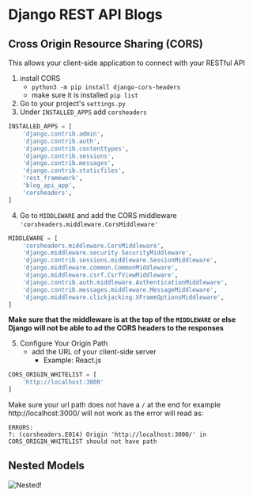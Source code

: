 # Django REST API Blogs

## Cross Origin Resource Sharing (CORS)

This allows your client-side application to connect with your RESTful API

1. install CORS
   - `python3 -m pip install django-cors-headers`
   - make sure it is installed `pip list`
2. Go to your project's `settings.py`
3. Under `INSTALLED_APPS` add `corsheaders`

```python
INSTALLED_APPS = [
    'django.contrib.admin',
    'django.contrib.auth',
    'django.contrib.contenttypes',
    'django.contrib.sessions',
    'django.contrib.messages',
    'django.contrib.staticfiles',
    'rest_framework',
    'blog_api_app',
    'corsheaders',
]
```

4. Go to `MIDDLEWARE` and add the CORS middleware `'corsheaders.middleware.CorsMiddleware'`

```python
MIDDLEWARE = [
    'corsheaders.middleware.CorsMiddleware',
    'django.middleware.security.SecurityMiddleware',
    'django.contrib.sessions.middleware.SessionMiddleware',
    'django.middleware.common.CommonMiddleware',
    'django.middleware.csrf.CsrfViewMiddleware',
    'django.contrib.auth.middleware.AuthenticationMiddleware',
    'django.contrib.messages.middleware.MessageMiddleware',
    'django.middleware.clickjacking.XFrameOptionsMiddleware',
]

```

<b>Make sure that the middleware is at the top of the `MIDDLEWARE` or else Django will not be able to ad the CORS headers to the responses </b>

5. Configure Your Origin Path
   - add the URL of your client-side server
     - Example: React.js

```python
CORS_ORIGIN_WHITELIST = [
    'http://localhost:3000'
]
```

Make sure your url path does not have a `/` at the end for example http://localhost:3000/ will not work as the error will read as:

```red
ERRORS:
?: (corsheaders.E014) Origin 'http://localhost:3000/' in CORS_ORIGIN_WHITELIST should not have path
```

## Nested Models

![Nested!](https://i.imgur.com/TI9tKH6.png "Nested Model")
